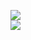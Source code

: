[![](https://img.shields.io/badge/Made%20With-Github%20Spray-lightgrey.svg?style=for-the-badge&logo=github)](https://github.com/Annihil/github-spray#24818)  
[![](https://i.imgur.com/2DrTn0Z.gif)](https://github.com/Annihil/github-spray)